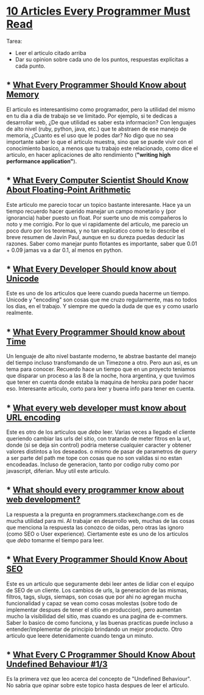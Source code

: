 # [10 Articles Every Programmer Must Read](http://www.javacodegeeks.com/2014/05/10-articles-every-programmer-must-read.html)


Tarea:
* Leer el articulo citado arriba
* Dar su opinion sobre cada uno de los puntos,  respuestas explícitas a cada punto.


## * [What Every Programmer Should Know about Memory](http://www.akkadia.org/drepper/cpumemory.pdf)

El articulo es interesantisimo como programador, pero la utilidad del mismo en tu dia a dia de trabajo
se ve limitado. Por ejemplo, si te dedicas a desarrollar web, ¿De que utilidad es saber esta informacion?
Con lenguajes de alto nivel (ruby, python, java, etc.) que te abstraen de ese manejo de memoria, ¿Cuanto es el uso que le podes dar?
No digo que no sea importante saber lo que el articulo muestra, sino que se puede vivir con el conocimiento basico, a menos que tu trabajo este relacionado, como dice el articulo, en hacer aplicaciones de alto rendimiento (__"writing high performance application"__).

## * [What Every Computer Scientist Should Know About Floating-Point Arithmetic](http://docs.oracle.com/cd/E19957-01/806-3568/ncg_goldberg.html)

Este articulo me parecio tocar un topico bastante interesante. Hace ya un tiempo recuerdo hacer querido manejar un campo monetario y (por ignorancia) haber puesto un float.
Por suerte uno de mis compañeros lo noto y me corrigio.
Por lo que vi rapidamente del articulo, me parecio un poco duro por los teoremas, y no tan explicatico como te lo describe el breve resumen de Javin Paul, aunque en su dureza puedas deducir las razones.
Saber como manejar punto flotantes es importante, saber que 0.01 + 0.09 jamas va a dar 0.1, al menos en python.

## * [What Every Developer Should know about Unicode](http://www.joelonsoftware.com/articles/Unicode.html)

Este es uno de los articulos que leere cuando pueda hacerme un tiempo. Unicode y "encoding" son cosas que me cruzo regularmente, mas no todos los dias, en el trabajo. Y siempre me quedo la duda de que es y como usarlo realmente.

## * [What Every Programmer Should know about Time](http://unix4lyfe.org/time/?v=1)

Un lenguaje de alto nivel bastante moderno, te abstrae bastante del manejo del tiempo incluso transfomando de un Timezone a otro. Pero aun asi, es un tema para conocer.
Recuerdo hace un tiempo que en un proyecto teniamos que disparar un proceso a las 8 de la noche, hora argentina, y que tuvimos que tener en cuenta donde estaba la maquina de heroku para poder hacer eso. Interesante articulo, corto para leer y buena info para tener en cuenta.

## * [What every web developer must know about URL encoding](http://blog.lunatech.com/2009/02/03/what-every-web-developer-must-know-about-url-encoding)

Este es otro de los articulos que _debo_ leer. Varias veces a llegado el cliente queriendo cambiar las urls del sitio, con tratando de meter fitros en la url, donde (si se deja sin control) podria meterse cualquier caracter y obtener valores distintos a los deseados. o mismo de pasar de parametros de _query_ a ser parte del path me tope con cosas que no son validas si no estan encodeadas.
Incluso de generacion, tanto por codigo ruby como por javascript, diferian.
Muy util este articulo.

## * [What should every programmer know about web development?](http://programmers.stackexchange.com/questions/46716/what-technical-details-should-a-programmer-of-a-web-application-consider-before)

La respuesta a la pregunta en programmers.stackexchange.com es de mucha utilidad para mi. Al trabajar en desarrollo web, muchas de las cosas que menciona la respuesta las conozco de oidas, pero otras las ignoro (como SEO o User experience). Ciertamente este es uno de los articulos que _debo_ tomarme el tiempo para leer.

## * [What Every Programmer Should Know About SEO](http://katemats.com/what-every-programmer-should-know-about-seo/)

Este es un articulo que seguramente debi leer antes de lidiar con el equipo de SEO de
un cliente. Los cambios de urls, la generacion de las mismas, filtros, tags, slugs, siemaps, son cosas que por ahi no agregan mucha funcionalidad y capaz se vean como cosas molestas (sobre todo de implementar despues de tener el sitio en produccion), pero aumentan mucho la visibilidad del sitio, mas cuando es una pagina de e-commers. Saber lo basico de como funciona, y las buenas practicas puede incluso a
entender/implementar de principio brindando un mejor producto.
Otro articulo que leere detenidamente cuando tenga un minuto.

## * [What Every C Programmer Should Know About Undefined Behaviour #1/3](http://blog.llvm.org/2011/05/what-every-c-programmer-should-know.html)

Es la primera vez que leo acerca del concepto de "Undefined Behaviour". No sabria
que opinar sobre este topico hasta despues de leer el articulo.
